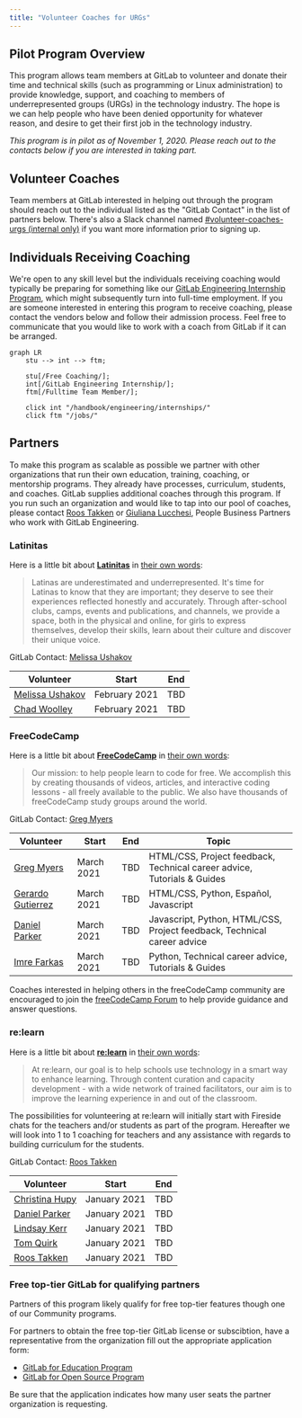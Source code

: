 ```yaml
---
title: "Volunteer Coaches for URGs"
---
```


## Pilot Program Overview

This program allows team members at GitLab to volunteer and donate their time and technical skills (such as programming or Linux administration) to provide knowledge, support, and coaching to members of underrepresented groups (URGs) in the technology industry. The hope is we can help people who have been denied opportunity for whatever reason, and desire to get their first job in the technology industry.

*This program is in pilot as of November 1, 2020. Please reach out to the contacts below if you are interested in taking part.*

## Volunteer Coaches

Team members at GitLab interested in helping out through the program should reach out to the individual listed as the "GitLab Contact" in the list of partners below. There's also a Slack channel named [#volunteer-coaches-urgs (internal only)](https://gitlab.slack.com/archives/C017XNA4LDA) if you want more information prior to signing up.

## Individuals Receiving Coaching

We're open to any skill level but the individuals receiving coaching would typically be preparing for something like our [GitLab Engineering Internship Program](/handbook/hiring/emerging-talent/), which might subsequently turn into full-time employment. If you are someone interested in entering this program to receive coaching, please contact the vendors below and follow their admission process. Feel free to communicate that you would like to work with a coach from GitLab if it can be arranged.

```mermaid
graph LR
    stu --> int --> ftm;

    stu[/Free Coaching/];
    int[/GitLab Engineering Internship/];
    ftm[/Fulltime Team Member/];

    click int "/handbook/engineering/internships/"
    click ftm "/jobs/"
```

## Partners

To make this program as scalable as possible we partner with other organizations that run their own education, training, coaching, or mentorship programs. They already have processes, curriculum, students, and coaches. GitLab supplies additional coaches through this program. If you run such an organization and would like to tap into our pool of coaches, please contact [Roos Takken](https://gitlab.com/rtakken) or [Giuliana Lucchesi](https://gitlab.com/glucchesi), People Business Partners who work with GitLab Engineering.

### Latinitas

Here is a little bit about **[Latinitas](https://latinitasmagazine.org/)** in [their own words](https://latinitasmagazine.org/about-us/):

> Latinas are underestimated and underrepresented. It's time for Latinas to know that they are important; they deserve to see their experiences reflected honestly and accurately.
> Through after-school clubs, camps, events and publications, and channels, we provide a space, both in the physical and online, for girls to express themselves, develop their skills, learn about their culture and discover their unique voice.

GitLab Contact: [Melissa Ushakov](https://gitlab.com/mushakov)

| Volunteer   | Start  | End |
|-------------|--------|-----|
| [Melissa Ushakov](/handbook/company/team/#mushakov)      |   February 2021     |   TBD  |
| [Chad Woolley](/handbook/company/team/#cwoolley-gitlab)     |    February 2021     |   TBD  |

### FreeCodeCamp

Here is a little bit about **[FreeCodeCamp](https://www.freecodecamp.org/)** in [their own words](https://www.freecodecamp.org/learn):

> Our mission: to help people learn to code for free. We accomplish this by creating thousands of videos, articles, and interactive coding lessons - all freely available to the public. We also have thousands of freeCodeCamp study groups around the world.

GitLab Contact: [Greg Myers](https://gitlab.com/greg)

| Volunteer                                      | Start      | End | Topic                                                                   |
| ---------------------------------------------- | ---------- | --- | ----------------------------------------------------------------------- |
| [Greg Myers](/handbook/company/team/#greg)              | March 2021 | TBD | HTML/CSS, Project feedback, Technical career advice, Tutorials & Guides |
| [Gerardo Gutierrez](/handbook/company/team/#ggutierrez5) | March 2021 | TBD | HTML/CSS, Python, Español, Javascript                                   |
| [Daniel Parker](/handbook/company/team/#dparker)       | March 2021 | TBD | Javascript, Python, HTML/CSS, Project feedback, Technical career advice |
| [Imre Farkas](/handbook/company/team/#ifarkas)          | March 2021 | TBD | Python, Technical career advice, Tutorials & Guides                     |

Coaches interested in helping others in the freeCodeCamp community are encouraged to join the [freeCodeCamp Forum](https://forum.freecodecamp.org/) to help provide guidance and answer questions.

### re:learn

Here is a little bit about **[re:learn](https://relearn.ng/)** in [their own words](https://relearn.ng/):

> At re:learn, our goal is to help schools use technology in a smart way to enhance learning. Through content curation and capacity development - with a wide network of trained facilitators, our aim is to improve the learning experience in and out of the classroom.

The possibilities for volunteering at re:learn will initially start with Fireside chats for the teachers and/or students as part of the program. Hereafter we will look into 1 to 1 coaching for teachers and any assistance with regards to building curriculum for the students.

GitLab Contact: [Roos Takken](https://gitlab.com/rtakken)

| Volunteer                                 | Start        | End   |
|-------------------------------------------|--------------|-------|
| [Christina Hupy](/handbook/company/team/#c_hupy)   | January 2021 |TBD    |
| [Daniel Parker](/handbook/company/team/#dparker)  | January 2021 |TBD    |
| [Lindsay Kerr](/handbook/company/team/#lkerr)      | January 2021 |TBD    |
| [Tom Quirk](/handbook/company/team/#tomquirk)      | January 2021 |TBD    |
| [Roos Takken](/handbook/company/team/#rtakken)     | January 2021 |TBD    |

### Free top-tier GitLab for qualifying partners

Partners of this program likely qualify for free top-tier features though one of our Community programs.

For partners to obtain the free top-tier GitLab license or subscibtion, have a representative from the organization fill out the appropriate application form:

- [GitLab for Education Program](https://about.gitlab.com/solutions/education/join/)
- [GitLab for Open Source Program](https://about.gitlab.com/solutions/open-source/join/)

Be sure that the application indicates how many user seats the partner organization is requesting.
